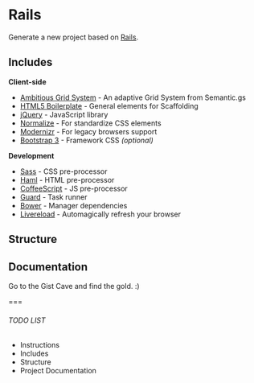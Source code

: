 # Rails

Generate a new project based on [Rails](http://rubyonrails.org/).

## Includes

**Client-side**

* [Ambitious Grid System](https://github.com/ambitiousframework/grid-system) - An adaptive Grid System from Semantic.gs
* [HTML5 Boilerplate](https://github.com/h5bp/html5-boilerplate) - General elements for Scaffolding
* [jQuery](http://jquery.com/) - JavaScript library
* [Normalize](http://necolas.github.io/normalize.css/) - For standardize CSS elements
* [Modernizr](http://modernizr.com/) - For legacy browsers support
* [Bootstrap 3]() - Framework CSS *(optional)*

**Development**

* [Sass](http://learnboost.github.io/stylus/) - CSS pre-processor
* [Haml](http://jade-lang.com/) - HTML pre-processor
* [CoffeeScript](http://jade-lang.com/) - JS pre-processor
* [Guard](http://gruntjs.com/) - Task runner
* [Bower](http://bower.io/) - Manager dependencies
* [Livereload](http://livereload.com/) - Automagically refresh your browser


## Structure

## Documentation

Go to the Gist Cave and find the gold. :)

===

###### TODO LIST

* Instructions
* Includes
* Structure
* Project Documentation
